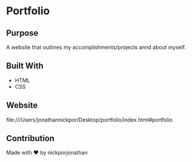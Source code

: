 # Portfolio

## Purpose
A website that outlines my accomplishments/projects annd about myself. 
## Built With
* HTML
* CSS
## Website
file:///Users/jonathannickpor/Desktop/portfolio/index.html#portfolio
## Contribution
Made with :heart: by nickporjonathan

